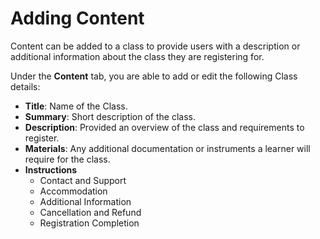 # Adding Content

Content can be added to a class to provide users with a description or additional information about the class they are registering for.

Under the **Content** tab, you are able to add or edit the following Class details:
* **Title**: Name of the Class.
* **Summary**:  Short description of the class.
* **Description**:  Provided an overview of the class and requirements to register. 
* **Materials**:  Any additional documentation or instruments a learner will require for the class.
* **Instructions**
	* Contact and Support 
	* Accommodation
	* Additional Information
	* Cancellation and Refund
	* Registration Completion 
<br>
